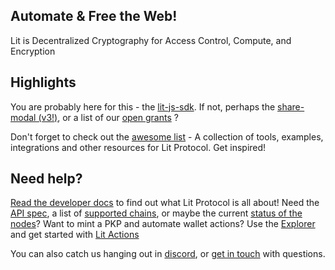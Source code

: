 ## Automate & Free the Web!

Lit is Decentralized Cryptography for Access Control, Compute, and Encryption

## Highlights

You are probably here for this - the [lit-js-sdk](https://github.com/LIT-Protocol/lit-js-sdk).   If not, perhaps the [share-modal (v3!)](https://github.com/LIT-Protocol/lit-share-modal-v3), or a list of our [open grants](https://github.com/LIT-Protocol/LitGrants) ?  

Don't forget to check out the [awesome list](https://github.com/LIT-Protocol/awesome) - A collection of tools, examples, integrations and other resources for Lit Protocol. Get inspired!

## Need help? 

[Read the developer docs](https://developer.litprotocol.com/Introduction/whatIsLitProtocol) to find out what Lit Protocol is all about!  Need the [API spec](https://), a list of [supported chains](https://developer.litprotocol.com/Support/supportedChains), or maybe the current [status of the nodes](https://stats.uptimerobot.com/nopYgiXkLw)?   Want to mint a PKP and automate wallet actions? Use the [Explorer](https://explorer.litprotocol.com/) and get started with [Lit Actions](https://developer.litprotocol.com/coreConcepts/LitActionsAndPKPs/litActions)

You can also catch us hanging out in [discord](https://discord.com/invite/GnTtFukpHq), or [get in touch](https://airtable.com/shr2NWJbH1Y6Y3kOU) with questions.
